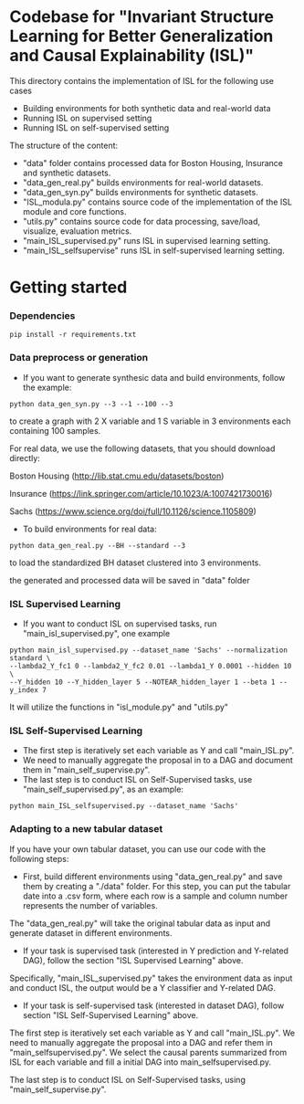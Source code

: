# Codebase for "Invariant Structure Learning for Better Generalization and Causal Explainability (ISL)"

This directory contains the implementation of ISL for the following use cases

- Building environments for both synthetic data and real-world data
- Running ISL on supervised setting
- Running ISL on self-supervised setting

The structure of the content:
- "data" folder contains processed data for Boston Housing, Insurance and synthetic datasets.
- "data_gen_real.py" builds environments for real-world datasets.
- "data_gen_syn.py" builds environments for synthetic datasets.
- "ISL_modula.py" contains source code of the implementation of the ISL module and core functions.
- "utils.py" contains source code for data processing, save/load, visualize, evaluation metrics.
- "main_ISL_supervised.py" runs ISL in supervised learning setting.
- "main_ISL_selfsupervise" runs ISL in self-supervised learning setting.


# Getting started

### Dependencies
```shell
pip install -r requirements.txt
```

### Data preprocess or generation

- If you want to generate synthesic data and build environments, follow the example:
```shell
python data_gen_syn.py --3 --1 --100 --3
```
to create a graph with 2 X variable and 1 S variable in 3 environments each containing 100 samples.


For real data, we use the following datasets, that you should download directly:

Boston Housing (http://lib.stat.cmu.edu/datasets/boston)

Insurance (https://link.springer.com/article/10.1023/A:1007421730016)

Sachs (https://www.science.org/doi/full/10.1126/science.1105809)


- To build environments for real data:
```shell
python data_gen_real.py --BH --standard --3
```
to load the standardized BH dataset clustered into 3 environments.

the generated and processed data will be saved in "data" folder

### ISL Supervised Learning

- If you want to conduct ISL on supervised tasks, run "main_isl_supervised.py",
one example

```shell
python main_isl_supervised.py --dataset_name 'Sachs' --normalization standard \
--lambda2_Y_fc1 0 --lambda2_Y_fc2 0.01 --lambda1_Y 0.0001 --hidden 10 \
--Y_hidden 10 --Y_hidden_layer 5 --NOTEAR_hidden_layer 1 --beta 1 --y_index 7
```
It will utilize the functions in "isl_module.py" and "utils.py"

### ISL Self-Supervised Learning

- The first step is iteratively set each variable as Y and call "main_ISL.py".
- We need to manually aggregate the proposal in to a DAG and document them in "main_self_supervise.py".
- The last step is to conduct ISL on Self-Supervised tasks, use "main_self_supervised.py",
as an example:

```shell
python main_ISL_selfsupervised.py --dataset_name 'Sachs'
```


### Adapting to a new tabular dataset

If you have your own tabular dataset, you can use our code with the following steps:

- First, build different environments using "data_gen_real.py" and save them by creating a "./data" folder.
For this step, you can put the tabular date into a .csv form, where each row is a sample and column number represents the number of variables.

The "data_gen_real.py" will take the original tabular data as input and generate dataset in different environments.

- If your task is supervised task (interested in Y prediction and Y-related DAG), follow the section "ISL Supervised Learning" above.

Specifically, "main_ISL_supervised.py" takes the environment data as input and conduct ISL, the output would be a Y classifier and Y-related DAG.

- If your task is self-supervised task (interested in dataset DAG), follow section "ISL Self-Supervised Learning" above.

The first step is iteratively set each variable as Y and call "main_ISL.py".
We need to manually aggregate the proposal into a DAG and refer them in "main_selfsupervised.py". We select the causal parents summarized from ISL for each variable and fill a initial DAG into main_selfsupervised.py.


The last step is to conduct ISL on Self-Supervised tasks, using "main_self_supervise.py".
